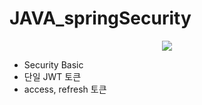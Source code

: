 # JAVA_springSecurity

<div align="center">
  <img src="https://github.com/user-attachments/assets/f5fee445-26ac-4485-b491-78ef88176030">
</div>

- Security Basic
- 단일 JWT 토큰
- access, refresh 토큰

